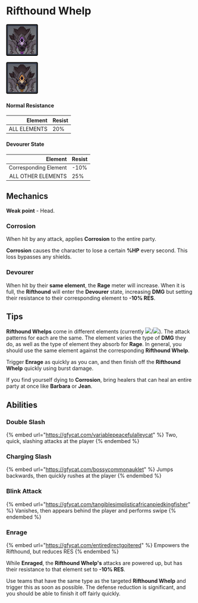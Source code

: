# Rifthound Whelp

![Thundercraven](<../../.gitbook/assets/Rockhound Whelp (Electro).png>)

![Rockfond](<../../.gitbook/assets/Rockhound Whelp (Geo).png>)

#### Normal Resistance

|      Element | Resist |
| -----------: | ------ |
| ALL ELEMENTS | 20%    |

#### Devourer State

|               Element | Resist |
| --------------------: | ------ |
| Corresponding Element | -10%   |
|    ALL OTHER ELEMENTS | 25%    |

## Mechanics

**Weak point** - Head.

### Corrosion

When hit by any attack, applies **Corrosion** to the entire party.

**Corrosion** causes the character to lose a certain **%HP** every second. This loss bypasses any shields.

### Devourer

When hit by their **same element**, the **Rage** meter will increase. When it is full, the **Rifthound** will enter the **Devourer** state, increasing **DMG** but setting their resistance to their corresponding element to **-10% RES**.

## Tips

**Rifthound Whelps** come in different elements (currently ![](../../.gitbook/assets/electro\_small.png)/![](../../.gitbook/assets/geo\_small.png)). The attack patterns for each are the same. The element varies the type of **DMG** they do, as well as the type of element they absorb for **Rage**. In general, you should use the same element against the corresponding **Rifthound Whelp**.

Trigger **Enrage** as quickly as you can, and then finish off the **Rifthound Whelp** quickly using burst damage.

If you find yourself dying to **Corrosion**, bring healers that can heal an entire party at once like **Barbara** or **Jean**.

## Abilities

### Double Slash

{% embed url="https://gfycat.com/variablepeacefulalleycat" %}
Two, quick, slashing attacks at the player
{% endembed %}

### Charging Slash

{% embed url="https://gfycat.com/bossycommonauklet" %}
Jumps backwards, then quickly rushes at the player
{% endembed %}

### Blink Attack

{% embed url="https://gfycat.com/tangiblesimplisticafricanpiedkingfisher" %}
Vanishes, then appears behind the player and performs swipe
{% endembed %}

### Enrage

{% embed url="https://gfycat.com/entiredirectgoitered" %}
Empowers the Rifthound, but reduces RES
{% endembed %}

While **Enraged**, the **Rifthound Whelp's** attacks are powered up, but has their resistance to that element set to **-10% RES**.

Use teams that have the same type as the targeted **Rifthound Whelp** and trigger this as soon as possible. The defense reduction is significant, and you should be able to finish it off fairly quickly.
